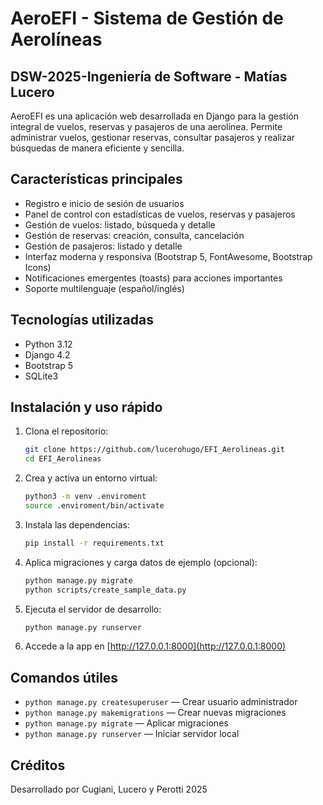 # AeroEFI - Sistema de Gestión de Aerolíneas
## DSW-2025-Ingeniería de Software - Matías Lucero

AeroEFI es una aplicación web desarrollada en Django para la gestión integral de vuelos, reservas y pasajeros de una aerolínea. Permite administrar vuelos, gestionar reservas, consultar pasajeros y realizar búsquedas de manera eficiente y sencilla.

## Características principales
- Registro e inicio de sesión de usuarios 
- Panel de control con estadísticas de vuelos, reservas y pasajeros
- Gestión de vuelos: listado, búsqueda y detalle
- Gestión de reservas: creación, consulta, cancelación
- Gestión de pasajeros: listado y detalle
- Interfaz moderna y responsiva (Bootstrap 5, FontAwesome, Bootstrap Icons)
- Notificaciones emergentes (toasts) para acciones importantes
- Soporte multilenguaje (español/inglés)

## Tecnologías utilizadas
- Python 3.12
- Django 4.2
- Bootstrap 5
- SQLite3 

## Instalación y uso rápido
1. Clona el repositorio:
   ```bash
   git clone https://github.com/lucerohugo/EFI_Aerolineas.git
   cd EFI_Aerolineas
   ```
2. Crea y activa un entorno virtual:
   ```bash
   python3 -m venv .enviroment
   source .enviroment/bin/activate
   ```
3. Instala las dependencias:
   ```bash
   pip install -r requirements.txt
   ```
4. Aplica migraciones y carga datos de ejemplo (opcional):
   ```bash
   python manage.py migrate
   python scripts/create_sample_data.py
   ```
5. Ejecuta el servidor de desarrollo:
   ```bash
   python manage.py runserver
   ```
6. Accede a la app en [http://127.0.0.1:8000](http://127.0.0.1:8000)

## Comandos útiles
- `python manage.py createsuperuser` — Crear usuario administrador
- `python manage.py makemigrations` — Crear nuevas migraciones
- `python manage.py migrate` — Aplicar migraciones
- `python manage.py runserver` — Iniciar servidor local

## Créditos
Desarrollado por Cugiani, Lucero y Perotti 
2025

